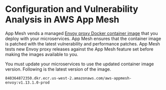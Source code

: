 # Configuration and Vulnerability Analysis in AWS App Mesh<a name="configuration-vulnerability-analysis"></a>

App Mesh vends a managed [Envoy proxy Docker container image](envoy.md) that you deploy with your microservices\. App Mesh ensures that the container image is patched with the latest vulnerability and performance patches\. App Mesh tests new Envoy proxy releases against the App Mesh feature set before making the images available to you\. 

You must update your microservices to use the updated container image version\. Following is the latest version of the image\.

```
840364872350.dkr.ecr.us-west-2.amazonaws.com/aws-appmesh-envoy:v1.13.1.0-prod
```